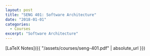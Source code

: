 ```yaml
---
layout: post
title: "SENG 401: Software Architecture"
date: "2018-01-01"
categories:
  - Courses
excerpt: "Software Architecture"
---
```


[LaTeX Notes]({{ "/assets/courses/seng-401.pdf" | absolute_url }})

